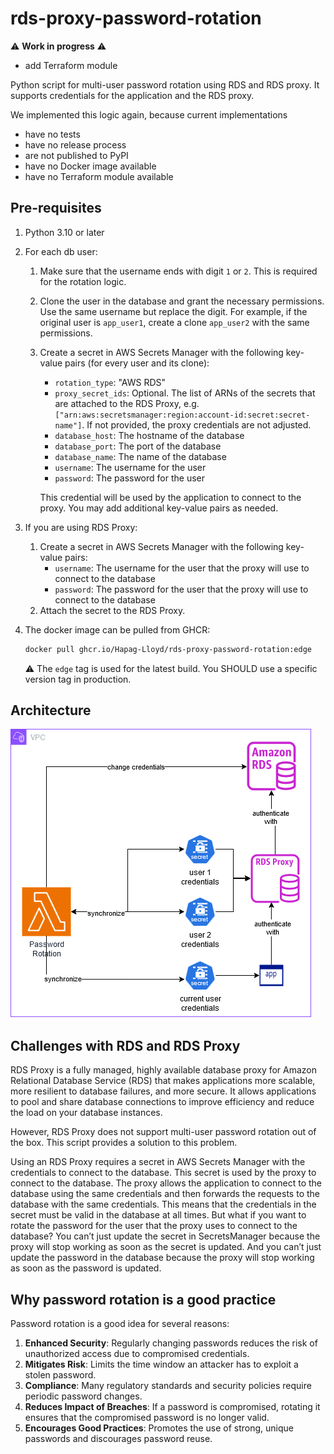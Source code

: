 # rds-proxy-password-rotation

:warning: **Work in progress** :warning:

- add Terraform module

Python script for multi-user password rotation using RDS and RDS proxy. It supports credentials for the application and the RDS
proxy.

We implemented this logic again, because current implementations

- have no tests
- have no release process
- are not published to PyPI
- have no Docker image available
- have no Terraform module available

## Pre-requisites

1. Python 3.10 or later
2. For each db user:

   1. Make sure that the username ends with digit `1` or `2`. This is required for the rotation logic.
   2. Clone the user in the database and grant the necessary permissions. Use the same username but replace the digit.
      For example, if the original user is `app_user1`, create a clone `app_user2` with the same permissions.
   3. Create a secret in AWS Secrets Manager with the following key-value pairs (for every user and its clone):

      - `rotation_type`: "AWS RDS"
      - `proxy_secret_ids`: Optional. The list of ARNs of the secrets that are attached to the RDS Proxy, e.g.
        `["arn:aws:secretsmanager:region:account-id:secret:secret-name"]`. If not provided, the proxy credentials are not adjusted.
      - `database_host`: The hostname of the database
      - `database_port`: The port of the database
      - `database_name`: The name of the database
      - `username`: The username for the user
      - `password`: The password for the user

      This credential will be used by the application to connect to the proxy. You may add additional key-value pairs as needed.

3. If you are using RDS Proxy:

   1. Create a secret in AWS Secrets Manager with the following key-value pairs:
      - `username`: The username for the user that the proxy will use to connect to the database
      - `password`: The password for the user that the proxy will use to connect to the database
   2. Attach the secret to the RDS Proxy.

4. The docker image can be pulled from GHCR:

   ```bash
   docker pull ghcr.io/Hapag-Lloyd/rds-proxy-password-rotation:edge
   ```

   :warning: The `edge` tag is used for the latest build. You SHOULD use a specific version tag in production.

## Architecture

![Architecture](assets/architecture.png)

## Challenges with RDS and RDS Proxy

RDS Proxy is a fully managed, highly available database proxy for Amazon Relational Database Service (RDS) that makes applications
more scalable, more resilient to database failures, and more secure. It allows applications to pool and share database connections
to improve efficiency and reduce the load on your database instances.

However, RDS Proxy does not support multi-user password rotation out of the box. This script provides a solution to this problem.

Using an RDS Proxy requires a secret in AWS Secrets Manager with the credentials to connect to the database. This secret is used by
the proxy to connect to the database. The proxy allows the application to connect to the database using the same credentials and
then forwards the requests to the database with the same credentials. This means that the credentials in the secret must be valid
in the database at all times. But what if you want to rotate the password for the user that the proxy uses to connect to the
database? You can’t just update the secret in SecretsManager because the proxy will stop working as soon as the secret is updated.
And you can’t just update the password in the database because the proxy will stop working as soon as the password is updated.

## Why password rotation is a good practice

Password rotation is a good idea for several reasons:

1. **Enhanced Security**: Regularly changing passwords reduces the risk of unauthorized access due to compromised credentials.
2. **Mitigates Risk**: Limits the time window an attacker has to exploit a stolen password.
3. **Compliance**: Many regulatory standards and security policies require periodic password changes.
4. **Reduces Impact of Breaches**: If a password is compromised, rotating it ensures that the compromised password is no longer valid.
5. **Encourages Good Practices**: Promotes the use of strong, unique passwords and discourages password reuse.
